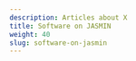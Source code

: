 ```yaml
---
description: Articles about X
title: Software on JASMIN
weight: 40
slug: software-on-jasmin
---
```

